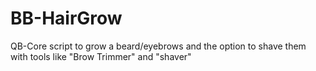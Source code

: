 # BB-HairGrow
QB-Core script to grow a beard/eyebrows and the option to shave them with tools like "Brow Trimmer" and "shaver"
